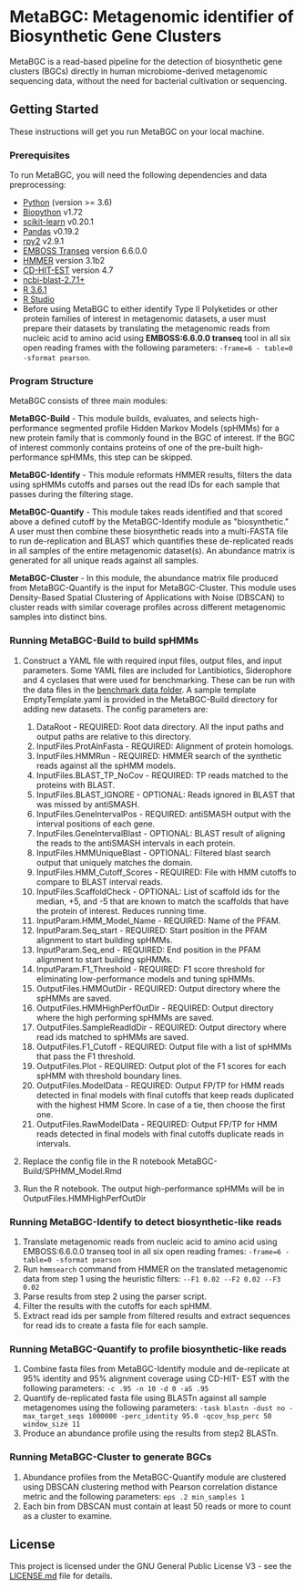 # MetaBGC: Metagenomic identifier of Biosynthetic Gene Clusters 

MetaBGC is a read-based pipeline for the detection of biosynthetic gene clusters (BGCs) directly in human microbiome-derived metagenomic sequencing data, without the need for bacterial cultivation or sequencing. 

## Getting Started

These instructions will get you run MetaBGC on your local machine.

### Prerequisites

To run MetaBGC, you will need the following dependencies and data preprocessing:

* [Python](https://www.python.org/downloads/) (version >= 3.6)
* [Biopython](https://biopython.org/wiki/Download) v1.72
* [scikit-learn](https://scikit-learn.org/stable/install.html) v0.20.1
* [Pandas](https://pandas.pydata.org/pandas-docs/stable/install.html) v0.19.2 
* [rpy2](https://pypi.org/project/rpy2/) v2.9.1
* [EMBOSS Transeq](http://emboss.sourceforge.net/download/) version 6.6.0.0
* [HMMER](http://hmmer.org/download.html) version 3.1b2
* [CD-HIT-EST](https://github.com/weizhongli/cdhit/releases) version 4.7
* [ncbi-blast-2.7.1+](https://ftp.ncbi.nlm.nih.gov/blast/executables/blast+/)
* [R 3.6.1](http://lib.stat.cmu.edu/R/CRAN/)
* [R Studio](https://www.rstudio.com/products/rstudio/download/)
* Before using MetaBGC to either identify Type II Polyketides or other protein families of interest in metagenomic datasets, a user must prepare their datasets by translating the metagenomic reads from nucleic acid to amino acid using **EMBOSS:6.6.0.0 transeq** tool in all six open reading frames with the following parameters: `-frame=6 - table=0 -sformat pearson`. 



### Program Structure

MetaBGC consists of three main modules:

**MetaBGC-Build** - This module builds, evaluates, and selects high-performance segmented profile Hidden Markov Models (spHMMs) for a new protein family that is commonly found in the BGC of interest. If the BGC of interest commonly contains proteins of one of the pre-built high-performance spHMMs, this step can be skipped.

**MetaBGC-Identify** - This module reformats HMMER results, filters the data using spHMMs cutoffs and parses out the read IDs for each sample that passes during the filtering stage.

**MetaBGC-Quantify** - This module takes reads identified and that scored above a defined cutoff by the MetaBGC-Identify module as "biosynthetic." A user must then combine these biosynthetic reads into a multi-FASTA file to run de-replication and BLAST which quantifies these de-replicated reads in all samples of the entire metagenomic dataset(s). An abundance matrix is generated for all unique reads against all samples. 

**MetaBGC-Cluster** - In this module, the abundance matrix file produced from MetaBGC-Quantify is the input for MetaBGC-Cluster. This module uses Density-Based Spatial Clustering of Applications with Noise (DBSCAN) to cluster reads with similar coverage profiles across different metagenomic samples into distinct bins. 

### Running MetaBGC-Build to build spHMMs

1. Construct a YAML file with required input files, output files, and input parameters. Some YAML files are included for Lantibiotics, Siderophore and 4 cyclases that were used for benchmarking. These can be run with the data files in the [benchmark data folder](https://github.com/donia-lab/MetaBGC-TIIPKS/tree/master/benchmark_data). A sample template EmptyTemplate.yaml is provided in the MetaBGC-Build directory for adding new datasets. The config parameters are:
	1.  DataRoot - REQUIRED: Root data directory. All the input paths and output paths are relative to this directory.
	2.  InputFiles.ProtAlnFasta - REQUIRED: Alignment of protein homologs.  
	3.  InputFiles.HMMRun - REQUIRED: HMMER search of the synthetic reads against all the spHMM models. 
	4.  InputFiles.BLAST_TP_NoCov - REQUIRED: TP reads matched to the proteins with BLAST. 
	5.  InputFiles.BLAST_IGNORE - OPTIONAL: Reads ignored in BLAST that was missed by antiSMASH.
	6.  InputFiles.GeneIntervalPos - REQUIRED: antiSMASH output with the interval positions of each gene. 
	7.  InputFiles.GeneIntervalBlast - OPTIONAL: BLAST result of aligning the reads to the antiSMASH intervals in each protein. 
	8.  InputFiles.HMMUniqueBlast - OPTIONAL: Filtered blast search output that uniquely matches the domain.
	9.  InputFiles.HMM_Cutoff_Scores - REQUIRED: File with HMM cutoffs to compare to BLAST interval reads.
	10. InputFiles.ScaffoldCheck - OPTIONAL: List of scaffold ids for the median, +5, and -5 that are known to match the scaffolds that have the protein of interest. Reduces running time. 
	11. InputParam.HMM_Model_Name - REQUIRED: Name of the PFAM. 
	12. InputParam.Seq_start - REQUIRED: Start position in the PFAM alignment to start building spHMMs. 
	13. InputParam.Seq_end - REQUIRED: End position in the PFAM alignment to start building spHMMs. 
	14. InputParam.F1_Threshold - REQUIRED: F1 score threshold for eliminating low-performance models and tuning spHMMs. 
	15. OutputFiles.HMMOutDir - REQUIRED: Output directory where the spHMMs are saved. 
	16. OutputFiles.HMMHighPerfOutDir - REQUIRED: Output directory where the high performing spHMMs are saved. 
	17. OutputFiles.SampleReadIdDir - REQUIRED: Output directory where read ids matched to spHMMs are saved. 
	18. OutputFiles.F1_Cutoff - REQUIRED: Output file with a list of spHMMs that pass the F1 threshold.  
	19. OutputFiles.Plot - REQUIRED: Output plot of the F1 scores for each spHMM with threshold boundary lines.
	20. OutputFiles.ModelData - REQUIRED: Output FP/TP for HMM reads detected in final models with final cutoffs that keep reads duplicated with the highest HMM Score. In case of a tie, then choose the first one. 
	21. OutputFiles.RawModelData - REQUIRED: Output FP/TP for HMM reads detected in final models with final cutoffs duplicate reads in intervals. 
 
2. Replace the config file in the R notebook MetaBGC-Build/SPHMM_Model.Rmd
3. Run the R notebook. The output high-performance spHMMs will be in OutputFiles.HMMHighPerfOutDir  

### Running MetaBGC-Identify to detect biosynthetic-like reads

1. Translate metagenomic reads from nucleic acid to amino acid using EMBOSS:6.6.0.0 transeq tool in all six open reading frames: `-frame=6 - table=0 -sformat pearson` 
2. Run `hmmsearch` command from HMMER on the translated metagenomic data from step 1 using the heuristic filters: `--F1 0.02 --F2 0.02 --F3 0.02` 
3. Parse results from step 2 using the parser script. 
4. Filter the results with the cutoffs for each spHMM. 
5. Extract read ids per sample from filtered results and extract sequences for read ids to create a fasta file for each sample. 

### Running MetaBGC-Quantify to profile biosynthetic-like reads

1. Combine fasta files from MetaBGC-Identify module and de-replicate at 95% identity and 95% alignment coverage using CD-HIT- EST with the following parameters: `-c .95 -n 10 -d 0 -aS .95`
2. Quantify de-replicated fasta file using BLASTn against all sample metagenomes using the following parameters: `-task blastn -dust no -max_target_seqs 1000000 -perc_identity 95.0 -qcov_hsp_perc 50 window_size 11`
3. Produce an abundance profile using the results from step2 BLASTn. 

### Running MetaBGC-Cluster to generate BGCs
1. Abundance profiles from the MetaBGC-Quantify module are clustered using DBSCAN clustering method with Pearson correlation distance metric and the following parameters: `eps .2 min_samples 1`
2. Each bin from DBSCAN must contain at least 50 reads or more to count as a cluster to examine.

## License

This project is licensed under the GNU General Public License V3 - see the [LICENSE.md](LICENSE.md) file for details.

